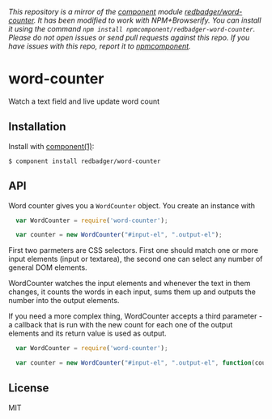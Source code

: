 *This repository is a mirror of the [component](http://component.io) module [redbadger/word-counter](http://github.com/redbadger/word-counter). It has been modified to work with NPM+Browserify. You can install it using the command `npm install npmcomponent/redbadger-word-counter`. Please do not open issues or send pull requests against this repo. If you have issues with this repo, report it to [npmcomponent](https://github.com/airportyh/npmcomponent).*

# word-counter

  Watch a text field and live update word count

## Installation

  Install with [component(1)](http://component.io):

    $ component install redbadger/word-counter

## API

  Word counter gives you a ```WordCounter``` object. You create an instance with

```js
  var WordCounter = require('word-counter');

  var counter = new WordCounter("#input-el", ".output-el");
```

  First two parmeters are CSS selectors. First one should match one or more input elements (input or textarea),
  the second one can select any number of general DOM elements.

  WordCounter watches the input elements and whenever the text in them changes, it counts the words in each input,
  sums them up and outputs the number into the output elements.

  If you need a more complex thing, WordCounter accepts a third parameter - a callback that is run with the
  new count for each one of the output elements and its return value is used as output.

```js
  var WordCounter = require('word-counter');

  var counter = new WordCounter("#input-el", ".output-el", function(count, outEl) { return "You have typed " + count + " words!";} );
```

## License

  MIT

